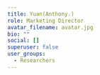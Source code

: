 ```yaml
---
title: Yuan(Anthony.)
role: Marketing Director
avatar_filename: avatar.jpg
bio: ""
social: []
superuser: false
user_groups:
  - Researchers
---
```

